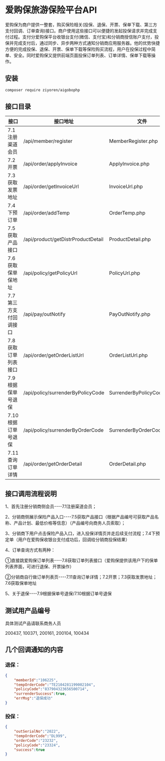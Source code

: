 # 爱购保旅游保险平台API
爱购保为商户提供一整套，购买保险相关(投保、退保、开票、保单下载、第三方支付回调、订单查询)接口。商户使用这些接口可以便捷的发起投保请求并完成支付过程。支付分爱购保平台收银台支付(微信、支付宝)和分销商授信账户支付，投保并完成支付后，通过同步、异步两种方式通知分销商应用服务器。他的优势快捷方便的完成投保、退保、开票、保单下载等保险购买流程，用户在投保过程中简单、安全。同时爱购保又提供前端页面投保订单列表、订单详情、保单下载等操作。

## 安装
```sh
composer require ziyoren/aigobophp
```

## 接口目录
| 接口 | 接口地址 | 文件 |
|-----|----|----|
|7.1 注册渠道会员  | /api/member/register | MemberRegister.php |
|7.2 开票         | /api/order/applyInvoice| ApplyInvoice.php |
|7.3 获取发票地址  | /api/order/getInvoiceUrl| InvoiceUrl.php |
|7.4下预订单      | /api/order/addTemp | OrderTemp.php |
|7.5获取产品接口   | /api/product/getDistrProductDetail| ProductDetail.php |
|7.6 获取保单保地址| /api/policy/getPolicyUrl| PolicyUrl.php |
|7.7 第三方支付回调接口| /api/pay/outNotify | PayOutNotify.php |
|7.8 获取订单列表接口 | /api/order/getOrderListUrl| OrderListUrl.php |
|7.9根据保单号退保 | /api/policy/surrenderByPolicyCode | SurrenderByPolicyCode.php |
|7.10 根据订单号退保 | /api/policy/surrenderByOrderCode | SurrenderByOrderCode.php | 
|7.11 查询订单详情 | /api/order/getOrderDetail | OrderDetail.php | 

## 接口调用流程说明

1、首先注册分销商侧会员----7.1注册渠道会员；

2、分销商侧展示保险产品入口----7.5获取产品接口（根据产品编号可获取产品名称、产品计划、最低价格等信息）（产品编号向商务人员索取）；

3、分销商下用户点击保险产品入口，进入投保详情页并走后续支付流程；7.4下预定单（用户在爱购保收银台支付成功后，回调给分销商投保结果）

4、订单查询方式有两种：

①直接跳爱购保订单列表----7.8获取订单列表接口（爱购保提供该用户下的保单列表界面，可进行退保、开票操作）

②分销商自行做订单列表页----7.11查询订单详情；7.2开票；7.3获取发票地址；7.6获取保单地址

5、关于退保----7.9根据保单号退保/7.10根据订单号退保

## 测试用产品编号 
具体测试产品请联系商务人员

200437, 100371, 200161, 200104, 100434

## 几个回调通知的内容

### 退保：
```json
{
    "memberId":"106225",
    "tempOrderCode":"TE2104281199002104",
    "policyCode":"837904323656500714",
    "surrenderSuccess":true,
    "errMsg":"退保成功"
}
```

### 投保：
```json
{
    "outSerialNo":"2022",
    "tempOrderCode":"DL999",
    "orderCode":"23232",
    "policyCode":"23324",
    "success":true
}
```

